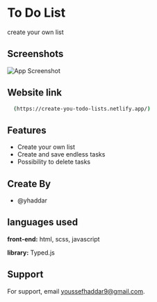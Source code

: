 # To Do List

create your own list


## Screenshots

![App Screenshot](https://www10.0zz0.com/2023/01/25/15/922988152.png)


## Website link



```bash
  (https://create-you-todo-lists.netlify.app/)
```


## Features

- Create your own list 
- Create and save endless tasks
- Possibility to delete tasks



## Create  By


- @yhaddar


## languages used

**front-end:** html, scss, javascript

**library:** Typed.js


## Support

For support, email youssefhaddar9@gmail.com.
